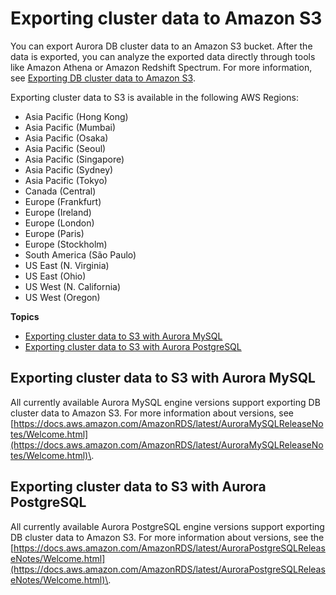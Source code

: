 # Exporting cluster data to Amazon S3<a name="Concepts.Aurora_Fea_Regions_DB-eng.Feature.ExportClusterToS3"></a>

You can export Aurora DB cluster data to an Amazon S3 bucket\. After the data is exported, you can analyze the exported data directly through tools like Amazon Athena or Amazon Redshift Spectrum\. For more information, see [Exporting DB cluster data to Amazon S3](export-cluster-data.md)\.

Exporting cluster data to S3 is available in the following AWS Regions:
+ Asia Pacific \(Hong Kong\)
+ Asia Pacific \(Mumbai\)
+ Asia Pacific \(Osaka\)
+ Asia Pacific \(Seoul\)
+ Asia Pacific \(Singapore\)
+ Asia Pacific \(Sydney\)
+ Asia Pacific \(Tokyo\)
+ Canada \(Central\)
+ Europe \(Frankfurt\)
+ Europe \(Ireland\)
+ Europe \(London\)
+ Europe \(Paris\)
+ Europe \(Stockholm\)
+ South America \(São Paulo\)
+ US East \(N\. Virginia\)
+ US East \(Ohio\)
+ US West \(N\. California\)
+ US West \(Oregon\)

**Topics**
+ [Exporting cluster data to S3 with Aurora MySQL](#Concepts.Aurora_Fea_Regions_DB-eng.Feature.ExportClusterToS3.ams)
+ [Exporting cluster data to S3 with Aurora PostgreSQL](#Concepts.Aurora_Fea_Regions_DB-eng.Feature.ExportClusterToS3.apg)

## Exporting cluster data to S3 with Aurora MySQL<a name="Concepts.Aurora_Fea_Regions_DB-eng.Feature.ExportClusterToS3.ams"></a>

All currently available Aurora MySQL engine versions support exporting DB cluster data to Amazon S3\. For more information about versions, see [https://docs.aws.amazon.com/AmazonRDS/latest/AuroraMySQLReleaseNotes/Welcome.html](https://docs.aws.amazon.com/AmazonRDS/latest/AuroraMySQLReleaseNotes/Welcome.html)\.

## Exporting cluster data to S3 with Aurora PostgreSQL<a name="Concepts.Aurora_Fea_Regions_DB-eng.Feature.ExportClusterToS3.apg"></a>

All currently available Aurora PostgreSQL engine versions support exporting DB cluster data to Amazon S3\. For more information about versions, see the [https://docs.aws.amazon.com/AmazonRDS/latest/AuroraPostgreSQLReleaseNotes/Welcome.html](https://docs.aws.amazon.com/AmazonRDS/latest/AuroraPostgreSQLReleaseNotes/Welcome.html)\.